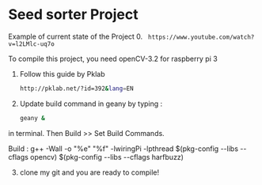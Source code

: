 Seed sorter Project
===============
Example of current state of the Project 
0. 	``` 
	https://www.youtube.com/watch?v=l2LMlc-uq7o
	```

To compile this project, you need openCV-3.2 for raspberry pi 3
1. Follow this guide by Pklab
	```bash 
	http://pklab.net/?id=392&lang=EN
	```
2. Update build command in geany by typing :
	```bash
	geany &
	```
in terminal. Then Build >> Set Build Commands.

Build : g++ -Wall -o "%e" "%f" -lwiringPi -lpthread $(pkg-config --libs --cflags opencv) $(pkg-config --libs --cflags harfbuzz)

3. clone my git and you are ready to compile!

